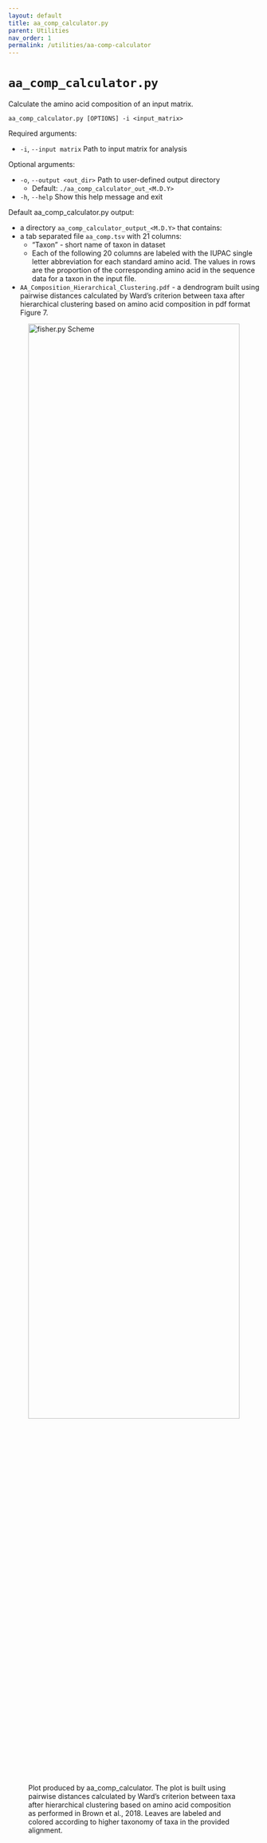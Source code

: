 ```yaml
---
layout: default
title: aa_comp_calculator.py
parent: Utilities
nav_order: 1
permalink: /utilities/aa-comp-calculator
---
```


# `aa_comp_calculator.py`

Calculate the amino acid composition of an input matrix.

`aa_comp_calculator.py [OPTIONS] -i <input_matrix>`

Required arguments:
- `-i`, `--input matrix` Path to input matrix for analysis

Optional arguments:
- `-o`, `--output <out_dir>` Path to user-defined output directory
  - Default: `./aa_comp_calculator_out_<M.D.Y>`
- `-h`, `--help` Show this help message and exit

Default aa_comp_calculator.py output:
  - a directory `aa_comp_calculator_output_<M.D.Y>` that contains:
  - a tab separated file `aa_comp.tsv` with 21 columns:
    - “Taxon” - short name of taxon in dataset
    - Each of the following 20 columns are labeled with the IUPAC single letter abbreviation for each standard amino acid. The values in rows are the proportion of the corresponding amino acid in the sequence data for a taxon in the input file.
  - `AA_Composition_Hierarchical_Clustering.pdf` - a dendrogram built using pairwise distances calculated by Ward’s criterion between taxa after hierarchical clustering based on amino acid composition in pdf format Figure 7.

<html>
    <figure>
        <img
            src="https://thebrownlab.github.io/phylofisher-pages/assets/images/aa_comp_calculator.png"
            alt="fisher.py Scheme"
            height="75%"
            width="100%" 
            class="center"/>
        <figcaption>
            Plot produced by aa_comp_calculator. The plot is built using pairwise distances calculated by Ward’s criterion between taxa after hierarchical clustering based on amino acid composition as performed in Brown et al., 2018. Leaves are labeled and colored according to higher taxonomy of taxa in the provided alignment.
        </figcaption>
    </figure>
    
</html>

